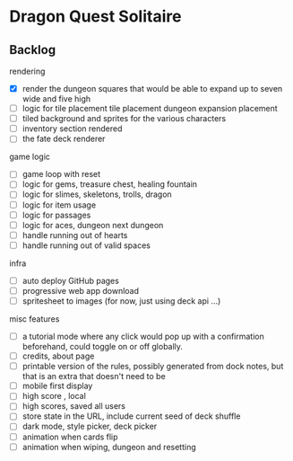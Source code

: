 # Dragon Quest Solitaire

## Backlog

rendering

- [x] render the dungeon squares that would be able to expand up to seven wide and five high
- [ ] logic for tile placement tile placement dungeon expansion placement
- [ ] tiled background and sprites for the various characters
- [ ] inventory section rendered
- [ ] the fate deck renderer

game logic

- [ ] game loop with reset
- [ ] logic for gems, treasure chest, healing fountain
- [ ] logic for slimes, skeletons, trolls, dragon
- [ ] logic for item usage
- [ ] logic for passages
- [ ] logic for aces, dungeon next dungeon
- [ ] handle running out of hearts
- [ ] handle running out of valid spaces

infra

- [ ] auto deploy GitHub pages
- [ ] progressive web app download
- [ ] spritesheet to images (for now, just using deck api ...)

misc features

- [ ] a tutorial mode where any click would pop up with a confirmation beforehand, could toggle on or off globally.
- [ ] credits, about page
- [ ] printable version of the rules, possibly generated from dock notes, but that is an extra that doesn't need to be
- [ ] mobile first display
- [ ] high score , local
- [ ] high scores, saved all users
- [ ] store state in the URL, include current seed of deck shuffle
- [ ] dark mode, style picker, deck picker
- [ ] animation when cards flip
- [ ] animation when wiping, dungeon and resetting
